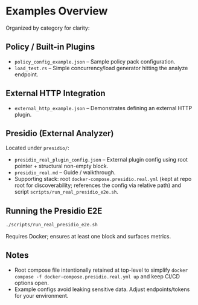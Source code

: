 # Examples Overview

Organized by category for clarity:

## Policy / Built-in Plugins
- `policy_config_example.json` – Sample policy pack configuration.
- `load_test.rs` – Simple concurrency/load generator hitting the analyze endpoint.

## External HTTP Integration
- `external_http_example.json` – Demonstrates defining an external HTTP plugin.


## Presidio (External Analyzer)
Located under `presidio/`:
- `presidio_real_plugin_config.json` – External plugin config using root pointer + structural non-empty block.
- `presidio_real.md` – Guide / walkthrough.
- Supporting stack: root `docker-compose.presidio.real.yml` (kept at repo root for discoverability; references the config via relative path) and script `scripts/run_real_presidio_e2e.sh`.

## Running the Presidio E2E
```bash
./scripts/run_real_presidio_e2e.sh
```
Requires Docker; ensures at least one block and surfaces metrics.

## Notes
* Root compose file intentionally retained at top-level to simplify `docker compose -f docker-compose.presidio.real.yml up` and keep CI/CD options open.
* Example configs avoid leaking sensitive data. Adjust endpoints/tokens for your environment.
